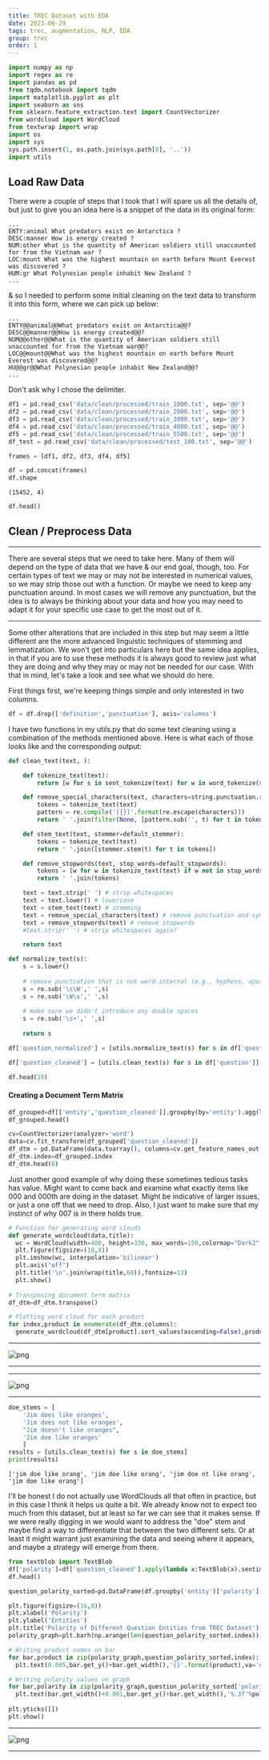 ```yaml
---
title: TREC Dataset with EDA
date: 2023-06-29
tags: trec, augmentation, NLP, EDA
group: trec
order: 1
---
```


```python
import numpy as np
import regex as re
import pandas as pd
from tqdm.notebook import tqdm
import matplotlib.pyplot as plt
import seaborn as sns
from sklearn.feature_extraction.text import CountVectorizer
from wordcloud import WordCloud
from textwrap import wrap
import os
import sys
sys.path.insert(1, os.path.join(sys.path[0], '..'))
import utils
```

## Load Raw Data

There were a couple of steps that I took that I will spare us all the details of, but just to give you an idea here is a snippet of the data in its original form:

    ...
    ENTY:animal What predators exist on Antarctica ?
    DESC:manner How is energy created ?
    NUM:other What is the quantity of American soldiers still unaccounted for from the Vietnam war ?
    LOC:mount What was the highest mountain on earth before Mount Everest was discovered ?
    HUM:gr What Polynesian people inhabit New Zealand ?
    ...

& so I needed to perform some initial cleaning on the text data to transform it into this form, where we can pick up below:

    ...
    ENTY@@animal@@What predators exist on Antarctica@@?
    DESC@@manner@@How is energy created@@?
    NUM@@other@@What is the quantity of American soldiers still unaccounted for from the Vietnam war@@?
    LOC@@mount@@What was the highest mountain on earth before Mount Everest was discovered@@?
    HU@@gr@@What Polynesian people inhabit New Zealand@@?
    ...

Don't ask why I chose the delimiter.


```python
df1 = pd.read_csv('data/clean/processed/train_1000.txt', sep='@@')
df2 = pd.read_csv('data/clean/processed/train_2000.txt', sep='@@')
df3 = pd.read_csv('data/clean/processed/train_3000.txt', sep='@@')
df4 = pd.read_csv('data/clean/processed/train_4000.txt', sep='@@')
df5 = pd.read_csv('data/clean/processed/train_5500.txt', sep='@@')
df_test = pd.read_csv('data/clean/processed/test_100.txt', sep='@@')
```


```python
frames = [df1, df2, df3, df4, df5]

df = pd.concat(frames)
df.shape
```

    (15452, 4)


```python
df.head()
```


## Clean / Preprocess Data

---
There are several steps that we need to take here. Many of them will depend on the type of data that we have & our end goal, though, too. For certain types of text we may or may not be interested in numerical values, so we may strip those out with a function. Or maybe we need to keep any punctuation around. In most cases we will remove any punctuation, but the idea is to always be thinking about your data and how you may need to adapt it for your specific use case to get the most out of it.

---
Some other alterations that are included in this step but may seem a little different are the more advanced linguistic techniques of stemming and lemmatization. We won't get into particulars here but the same idea applies, in that if you are to use these methods it is always good to review just what they are doing and why they may or may not be needed for our case. With that in mind, let's take a look and see what we should do here.

First things first, we're keeping things simple and only interested in two columns.


```python
df = df.drop(['definition','punctuation'], axis='columns')
```

I have two functions in my utils.py that do some text cleaning using a combination of the methods mentioned above. Here is what each of those looks like and the corresponding output:

```python
def clean_text(text, ):

    def tokenize_text(text):
        return [w for s in sent_tokenize(text) for w in word_tokenize(s)]

    def remove_special_characters(text, characters=string.punctuation.replace('-', '')):
        tokens = tokenize_text(text)
        pattern = re.compile('[{}]'.format(re.escape(characters)))
        return ' '.join(filter(None, [pattern.sub('', t) for t in tokens]))

    def stem_text(text, stemmer=default_stemmer):
        tokens = tokenize_text(text)
        return ' '.join([stemmer.stem(t) for t in tokens])

    def remove_stopwords(text, stop_words=default_stopwords):
        tokens = [w for w in tokenize_text(text) if w not in stop_words]
        return ' '.join(tokens)

    text = text.strip(' ') # strip whitespaces
    text = text.lower() # lowercase
    text = stem_text(text) # stemming
    text = remove_special_characters(text) # remove punctuation and symbols
    text = remove_stopwords(text) # remove stopwords
    #text.strip(' ') # strip whitespaces again?

    return text
```

```python
def normalize_text(s):
    s = s.lower()
    
    # remove punctuation that is not word-internal (e.g., hyphens, apostrophes)
    s = re.sub('\s\W',' ',s)
    s = re.sub('\W\s',' ',s)
    
    # make sure we didn't introduce any double spaces
    s = re.sub('\s+',' ',s)
    
    return s
```


```python
df['question_normalized'] = [utils.normalize_text(s) for s in df['question']]
```


```python
df['question_cleaned'] = [utils.clean_text(s) for s in df['question']]
```


```python
df.head(20)
```

#### Creating a Document Term Matrix


```python
df_grouped=df[['entity','question_cleaned']].groupby(by='entity').agg(lambda x:' '.join(x))
df_grouped.head()
```


```python
cv=CountVectorizer(analyzer='word')
data=cv.fit_transform(df_grouped['question_cleaned'])
df_dtm = pd.DataFrame(data.toarray(), columns=cv.get_feature_names_out())
df_dtm.index=df_grouped.index
df_dtm.head(6)
```


Just another good example of why doing these sometimes tedious tasks has value. Might want to come back and examine what exactly items like 000 and 000th are doing in the dataset. Might be indicative of larger issues, or just a one off that we need to drop. Also, I just want to make sure that my instinct of why 007 is in there holds true.


```python
# Function for generating word clouds
def generate_wordcloud(data,title):
  wc = WordCloud(width=400, height=330, max_words=150,colormap="Dark2").generate_from_frequencies(data)
  plt.figure(figsize=(10,8))
  plt.imshow(wc, interpolation='bilinear')
  plt.axis("off")
  plt.title('\n'.join(wrap(title,60)),fontsize=13)
  plt.show()
  
# Transposing document term matrix
df_dtm=df_dtm.transpose()

# Plotting word cloud for each product
for index,product in enumerate(df_dtm.columns):
  generate_wordcloud(df_dtm[product].sort_values(ascending=False),product)
```

---

![png](/images/trec/eda/trec_eda_0.png#md-img-vert)

---

---

![png](/images/trec/eda/trec_eda_1.png#md-img-vert)

---


```python
doe_stems = [
    'Jim does like oranges',
    'Jim does not like oranges',
    "Jim doesn't like oranges", 
    'Jim doe like oranges'
    ]
results = [utils.clean_text(s) for s in doe_stems]
print(results)
```

    ['jim doe like orang', 'jim doe like orang', 'jim doe nt like orang', 'jim doe like orang']


I'll be honest I do not actually use WordClouds all that often in practice, but in this case I think it helps us quite a bit. We already know not to expect too much from this dataset, but at least so far we can see that it makes sense. If we were really digging in we would want to address the "doe" stem and maybe find a way to differentiate that between the two different sets. Or at least it might warrant just examining the data and seeing where it appears, and maybe a strategy will emerge from there.


```python
from textblob import TextBlob
df['polarity']=df['question_cleaned'].apply(lambda x:TextBlob(x).sentiment.polarity)
df.head()
```


```python
question_polarity_sorted=pd.DataFrame(df.groupby('entity')['polarity'].mean().sort_values(ascending=True))

plt.figure(figsize=(16,8))
plt.xlabel('Polarity')
plt.ylabel('Entities')
plt.title('Polarity of Different Question Entities from TREC Dataset')
polarity_graph=plt.barh(np.arange(len(question_polarity_sorted.index)),question_polarity_sorted['polarity'],color='orange',)

# Writing product names on bar
for bar,product in zip(polarity_graph,question_polarity_sorted.index):
  plt.text(0.005,bar.get_y()+bar.get_width(),'{}'.format(product),va='center',fontsize=11,color='black')

# Writing polarity values on graph
for bar,polarity in zip(polarity_graph,question_polarity_sorted['polarity']):
  plt.text(bar.get_width()+0.001,bar.get_y()+bar.get_width(),'%.3f'%polarity,va='center',fontsize=11,color='black')
  
plt.yticks([])
plt.show()
```

---

![png](/images/trec/eda/trec_eda_6.png#md-img-vert)

---




